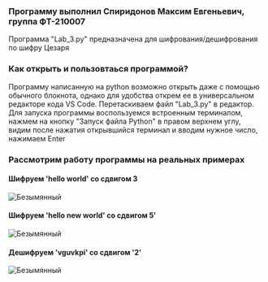 ### Программу выполнил Спиридонов Максим Евгеньевич, группа ФТ-210007

Программа "Lab_3.py" предназначена для шифрования/дешифрования по шифру Цезаря

### Как открыть и пользовтаься программой? 
Программу написанную на python возможно открыть даже с помощью обычного блокнота, однако для удобства открем ее в универсальном редакторе кода VS Code. Перетаскиваем файл "Lab_3.py" в редактор. Для запуска программы воспользуемся встроенным терминалом, нажмем на кнопку "Запуск файла Python" в правом верхнем углу, видим после нажатия открывшийся терминал и вводим нужное число, нажимаем Enter

### Рассмотрим работу программы на реальных примерах
#### Шифруем 'hello world' со сдвигом 3 
![Безымянный](https://user-images.githubusercontent.com/53860694/192058210-7e793416-b587-4cc4-8e56-1ea7538ef7ca.jpg)
#### Шифруем 'hello new world' со сдвигом 5'
![Безымянный](https://user-images.githubusercontent.com/53860694/192059968-a9011b8b-dbff-4e1f-9361-dd4c51335756.jpg)
#### Дешифруем 'vguvkpi' со сдвигом '2'
![Безымянный](https://user-images.githubusercontent.com/53860694/192060291-7485da8e-d44c-40bf-8c88-d04c98a71890.jpg)


